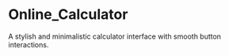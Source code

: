 # Online_Calculator
A stylish and minimalistic calculator interface with smooth button interactions.
